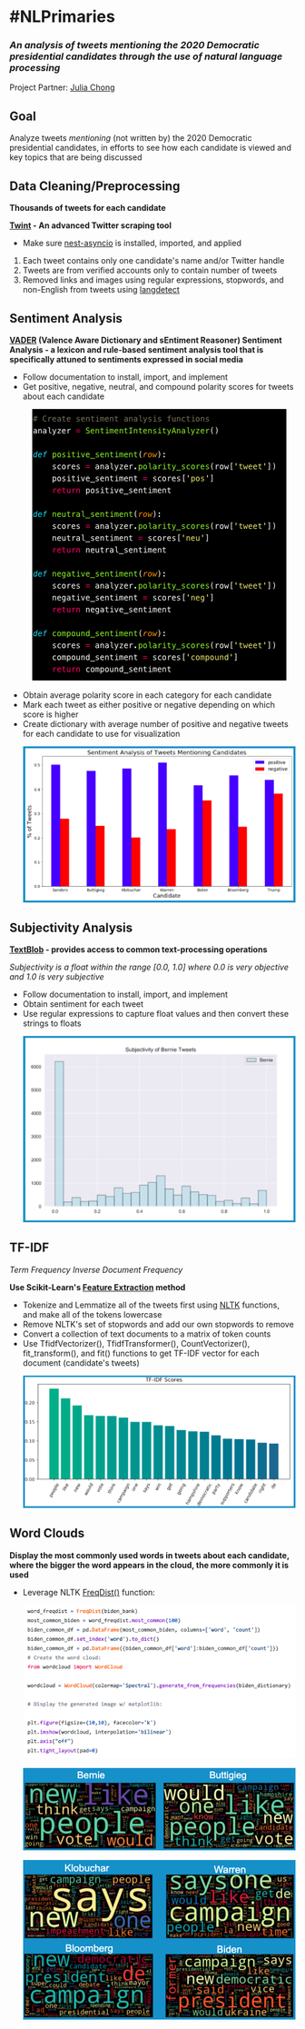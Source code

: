 # #NLPrimaries
### _An analysis of tweets mentioning the 2020 Democratic presidential candidates through the use of natural language processing_
Project Partner: [Julia Chong](https://github.com/juliachong "Julia Chong's GitHub")

## Goal
Analyze tweets _mentioning_ (not written by) the 2020 Democratic presidential candidates, in efforts to see how each candidate is viewed and key topics that are being discussed

## Data Cleaning/Preprocessing
__Thousands of tweets for each candidate__

__[Twint](https://github.com/twintproject/twint "Twint Documentation") - An advanced Twitter scraping tool__
* Make sure [nest-asyncio](https://pypi.org/project/nest-asyncio/ "nest-asyncio Documentation") is installed, imported, and applied
1. Each tweet contains only one candidate's name and/or Twitter handle
2. Tweets are from verified accounts only to contain number of tweets
3. Removed links and images using regular expressions, stopwords, and non-English from tweets using [langdetect](https://pypi.org/project/langdetect/ "langdetect documentation")

## Sentiment Analysis
__[VADER](https://github.com/cjhutto/vaderSentiment "VADER Documentation") (Valence Aware Dictionary and sEntiment Reasoner) Sentiment Analysis - a lexicon and rule-based sentiment analysis tool that is specifically attuned to sentiments expressed in social media__
* Follow documentation to install, import, and implement
* Get positive, negative, neutral, and compound polarity scores for tweets about each candidate
  <p align="center"><img src="https://github.com/ralterman/NLPrimaries/blob/master/images/sentiment_functions.png"></p>
* Obtain average polarity score in each category for each candidate
* Mark each tweet as either positive or negative depending on which score is higher
* Create dictionary with average number of positive and negative tweets for each candidate to use for visualization
  <p align="center"><img src="https://github.com/ralterman/NLPrimaries/blob/master/images/sentiment.png"></p>

## Subjectivity Analysis
__[TextBlob](https://textblob.readthedocs.io/en/dev/quickstart.html "TextBlob Documentation") - provides access to common text-processing operations__

_Subjectivity is a float within the range [0.0, 1.0] where 0.0 is very objective and 1.0 is very subjective_
* Follow documentation to install, import, and implement
* Obtain sentiment for each tweet
* Use regular expressions to capture float values and then convert these strings to floats
  <p align="center"><img src="https://github.com/ralterman/NLPrimaries/blob/master/images/subjectivity.png"></p>

## TF-IDF
_Term Frequency Inverse Document Frequency_

__Use Scikit-Learn's [Feature Extraction](https://scikit-learn.org/stable/modules/feature_extraction.html "TFIDF Documentation") method__
* Tokenize and Lemmatize all of the tweets first using [NLTK](https://www.nltk.org/ "NLTK Documentation") functions, and make all of the     tokens lowercase
* Remove NLTK's set of stopwords and add our own stopwords to remove
* Convert a collection of text documents to a matrix of token counts
* Use TfidfVectorizer(), TfidfTransformer(), CountVectorizer(), fit_transform(), and fit() functions to get TF-IDF vector for each document (candidate's tweets)
  <p align="center"><img src="https://github.com/ralterman/NLPrimaries/blob/master/images/tfidf.png"></p>

## Word Clouds
__Display the most commonly used words in tweets about each candidate, where the bigger the word appears in the cloud, the more commonly it is used__
* Leverage NLTK [FreqDist()](http://www.nltk.org/api/nltk.html?highlight=freqdist "FreqDist Documentation") function:
  <p align="center"><img src="https://github.com/ralterman/NLPrimaries/blob/master/images/wordcloudcode.png"></p>
  <p align="center"><img src="https://github.com/ralterman/NLPrimaries/blob/master/images/wordclouds1.png"></p>
  <p align="center"><img src="https://github.com/ralterman/NLPrimaries/blob/master/images/wordclouds2.png"></p>

